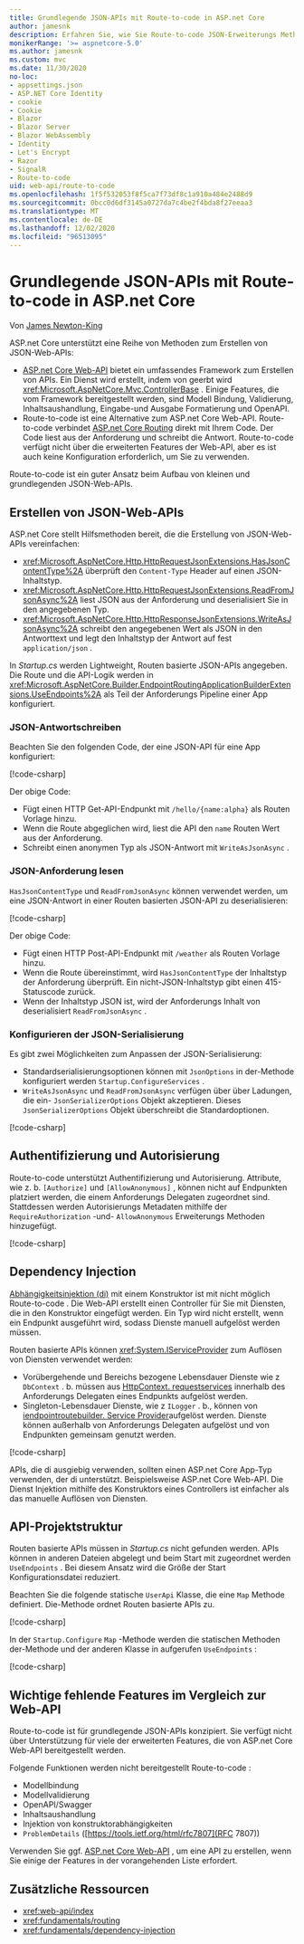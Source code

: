```yaml
---
title: Grundlegende JSON-APIs mit Route-to-code in ASP.net Core
author: jamesnk
description: Erfahren Sie, wie Sie Route-to-code JSON-Erweiterungs Methoden und verwenden, um Lightweight JSON-Web-APIs zu erstellen.
monikerRange: '>= aspnetcore-5.0'
ms.author: jamesnk
ms.custom: mvc
ms.date: 11/30/2020
no-loc:
- appsettings.json
- ASP.NET Core Identity
- cookie
- Cookie
- Blazor
- Blazor Server
- Blazor WebAssembly
- Identity
- Let's Encrypt
- Razor
- SignalR
- Route-to-code
uid: web-api/route-to-code
ms.openlocfilehash: 1f5f532053f8f5ca7f73df8c1a910a484e2488d9
ms.sourcegitcommit: 0bcc0d6df3145a0727da7c4be2f4bda8f27eeaa3
ms.translationtype: MT
ms.contentlocale: de-DE
ms.lasthandoff: 12/02/2020
ms.locfileid: "96513095"
---
```

# <a name="basic-json-apis-with-no-locroute-to-code-in-aspnet-core"></a>Grundlegende JSON-APIs mit Route-to-code in ASP.net Core

Von [James Newton-King](https://github.com/jamesnk)

ASP.net Core unterstützt eine Reihe von Methoden zum Erstellen von JSON-Web-APIs:

* [ASP.net Core Web-API](xref:web-api/index) bietet ein umfassendes Framework zum Erstellen von APIs. Ein Dienst wird erstellt, indem von geerbt wird <xref:Microsoft.AspNetCore.Mvc.ControllerBase> . Einige Features, die vom Framework bereitgestellt werden, sind Modell Bindung, Validierung, Inhaltsaushandlung, Eingabe-und Ausgabe Formatierung und OpenAPI.
* Route-to-code ist eine Alternative zum ASP.net Core Web-API. Route-to-code verbindet [ASP.net Core Routing](xref:fundamentals/routing) direkt mit Ihrem Code. Der Code liest aus der Anforderung und schreibt die Antwort. Route-to-code verfügt nicht über die erweiterten Features der Web-API, aber es ist auch keine Konfiguration erforderlich, um Sie zu verwenden.

Route-to-code ist ein guter Ansatz beim Aufbau von kleinen und grundlegenden JSON-Web-APIs.

## <a name="create-json-web-apis"></a>Erstellen von JSON-Web-APIs

ASP.net Core stellt Hilfsmethoden bereit, die die Erstellung von JSON-Web-APIs vereinfachen:

* <xref:Microsoft.AspNetCore.Http.HttpRequestJsonExtensions.HasJsonContentType%2A> überprüft den `Content-Type` Header auf einen JSON-Inhaltstyp.
* <xref:Microsoft.AspNetCore.Http.HttpRequestJsonExtensions.ReadFromJsonAsync%2A> liest JSON aus der Anforderung und deserialisiert Sie in den angegebenen Typ.
* <xref:Microsoft.AspNetCore.Http.HttpResponseJsonExtensions.WriteAsJsonAsync%2A> schreibt den angegebenen Wert als JSON in den Antworttext und legt den Inhaltstyp der Antwort auf fest `application/json` .

In *Startup.cs* werden Lightweight, Routen basierte JSON-APIs angegeben. Die Route und die API-Logik werden in <xref:Microsoft.AspNetCore.Builder.EndpointRoutingApplicationBuilderExtensions.UseEndpoints%2A> als Teil der Anforderungs Pipeline einer App konfiguriert.

### <a name="write-json-response"></a>JSON-Antwortschreiben

Beachten Sie den folgenden Code, der eine JSON-API für eine App konfiguriert:

[!code-csharp[](route-to-code/sample/Startup3.cs?name=snippet&highlight=6)]

Der obige Code:

* Fügt einen HTTP Get-API-Endpunkt mit `/hello/{name:alpha}` als Routen Vorlage hinzu.
* Wenn die Route abgeglichen wird, liest die API den `name` Routen Wert aus der Anforderung.
* Schreibt einen anonymen Typ als JSON-Antwort mit `WriteAsJsonAsync` .

### <a name="read-json-request"></a>JSON-Anforderung lesen

`HasJsonContentType` und `ReadFromJsonAsync` können verwendet werden, um eine JSON-Antwort in einer Routen basierten JSON-API zu deserialisieren:

[!code-csharp[](route-to-code/sample/Startup2.cs?name=snippet&highlight=5,11)]

Der obige Code:

* Fügt einen HTTP Post-API-Endpunkt mit `/weather` als Routen Vorlage hinzu.
* Wenn die Route übereinstimmt, wird `HasJsonContentType` der Inhaltstyp der Anforderung überprüft. Ein nicht-JSON-Inhaltstyp gibt einen 415-Statuscode zurück.
* Wenn der Inhaltstyp JSON ist, wird der Anforderungs Inhalt von deserialisiert `ReadFromJsonAsync` .

### <a name="configure-json-serialization"></a>Konfigurieren der JSON-Serialisierung

Es gibt zwei Möglichkeiten zum Anpassen der JSON-Serialisierung:

* Standardserialisierungsoptionen können mit `JsonOptions` in der-Methode konfiguriert werden `Startup.ConfigureServices` .
* `WriteAsJsonAsync` und `ReadFromJsonAsync` verfügen über über Ladungen, die ein- `JsonSerializerOptions` Objekt akzeptieren. Dieses `JsonSerializerOptions` Objekt überschreibt die Standardoptionen.

[!code-csharp[](route-to-code/sample/Startup6.cs?name=snippet)]

## <a name="authentication-and-authorization"></a>Authentifizierung und Autorisierung

Route-to-code unterstützt Authentifizierung und Autorisierung. Attribute, wie z. b. `[Authorize]` und `[AllowAnonymous]` , können nicht auf Endpunkten platziert werden, die einem Anforderungs Delegaten zugeordnet sind. Stattdessen werden Autorisierungs Metadaten mithilfe der `RequireAuthorization` -und- `AllowAnonymous` Erweiterungs Methoden hinzugefügt.

[!code-csharp[](route-to-code/sample/Startup.cs?name=snippet&highlight=30)]

## <a name="dependency-injection"></a>Dependency Injection

[Abhängigkeitsinjektion (di)](xref:fundamentals/dependency-injection) mit einem Konstruktor ist mit nicht möglich Route-to-code . Die Web-API erstellt einen Controller für Sie mit Diensten, die in den Konstruktor eingefügt werden. Ein Typ wird nicht erstellt, wenn ein Endpunkt ausgeführt wird, sodass Dienste manuell aufgelöst werden müssen.

Routen basierte APIs können <xref:System.IServiceProvider> zum Auflösen von Diensten verwendet werden:

* Vorübergehende und Bereichs bezogene Lebensdauer Dienste wie z `DbContext` . b. müssen aus [HttpContext. requestservices](xref:Microsoft.AspNetCore.Http.HttpContext.RequestServices) innerhalb des Anforderungs Delegaten eines Endpunkts aufgelöst werden.
* Singleton-Lebensdauer Dienste, wie z `ILogger` . b., können von [iendpointroutebuilder. Service Provider](xref:Microsoft.AspNetCore.Routing.IEndpointRouteBuilder.ServiceProvider)aufgelöst werden. Dienste können außerhalb von Anforderungs Delegaten aufgelöst und von Endpunkten gemeinsam genutzt werden.

[!code-csharp[](route-to-code/sample/Startup4.cs?name=snippet&highlight=3,7)]

APIs, die di ausgiebig verwenden, sollten einen ASP.net Core App-Typ verwenden, der di unterstützt. Beispielsweise ASP.net Core Web-API. Die Dienst Injektion mithilfe des Konstruktors eines Controllers ist einfacher als das manuelle Auflösen von Diensten.

## <a name="api-project-structure"></a>API-Projektstruktur

Routen basierte APIs müssen in *Startup.cs* nicht gefunden werden. APIs können in anderen Dateien abgelegt und beim Start mit zugeordnet werden `UseEndpoints` . Bei diesem Ansatz wird die Größe der Start Konfigurationsdatei reduziert.

Beachten Sie die folgende statische `UserApi` Klasse, die eine `Map` Methode definiert. Die-Methode ordnet Routen basierte APIs zu.

[!code-csharp[](route-to-code/sample/UserApi.cs?name=snippet)]

In der `Startup.Configure` `Map` -Methode werden die statischen Methoden der-Methode und der anderen Klasse in aufgerufen `UseEndpoints` :

[!code-csharp[](route-to-code/sample/Startup5.cs?name=snippet)]

## <a name="notable-missing-features-compared-to-web-api"></a>Wichtige fehlende Features im Vergleich zur Web-API

Route-to-code ist für grundlegende JSON-APIs konzipiert. Sie verfügt nicht über Unterstützung für viele der erweiterten Features, die von ASP.net Core Web-API bereitgestellt werden.

Folgende Funktionen werden nicht bereitgestellt Route-to-code :

* Modellbindung
* Modellvalidierung
* OpenAPI/Swagger
* Inhaltsaushandlung
* Injektion von konstruktorabhängigkeiten
* `ProblemDetails` ([https://tools.ietf.org/html/rfc7807](RFC 7807))

Verwenden Sie ggf. [ASP.net Core Web-API](xref:web-api/index) , um eine API zu erstellen, wenn Sie einige der Features in der vorangehenden Liste erfordert.

## <a name="additional-resources"></a>Zusätzliche Ressourcen

* <xref:web-api/index>
* <xref:fundamentals/routing>
* <xref:fundamentals/dependency-injection>

